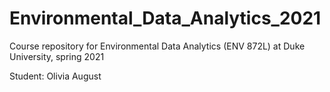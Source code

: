 # Environmental_Data_Analytics_2021
Course repository for Environmental Data Analytics (ENV 872L) at Duke University, spring 2021

Student: Olivia August